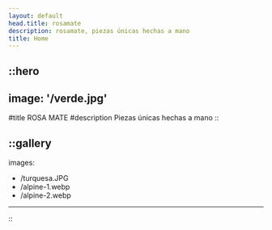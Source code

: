 ```yaml
---
layout: default
head.title: rosamate
description: rosamate, piezas únicas hechas a mano
title: Home
---
```


::hero
---
image: '/verde.jpg'
---
#title
ROSA MATE
#description
Piezas únicas hechas a mano
::



::gallery
---
images:
  - /turquesa.JPG
  - /alpine-1.webp
  - /alpine-2.webp
---
::
